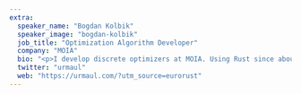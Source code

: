 ```yaml
---
extra:
  speaker_name: "Bogdan Kolbik"
  speaker_image: "bogdan-kolbik"
  job_title: "Optimization Algorithm Developer"
  company: "MOIA"
  bio: "<p>I develop discrete optimizers at MOIA. Using Rust since about a year ago with a background of algorithm development and functional programming. My university diploma says that with a soldering iron, I can turn a pile of transistors into a soviet computer and write an assembler for it. Never tried it, but now I’m careful with the term “Full Stack Developer”.</p>"
  twitter: "urmaul"
  web: "https://urmaul.com/?utm_source=eurorust"
---
```


